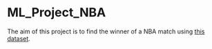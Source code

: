 # ML_Project_NBA

The aim of this project is to find the winner of a NBA match using [this dataset](https://www.kaggle.com/datasets/nathanlauga/nba-games?datasetId=458874&sortBy=voteCount&select=games_details.csv).